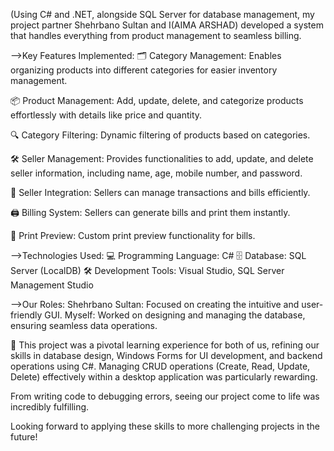 (Using C# and .NET, alongside SQL Server for database management, my project partner Shehrbano Sultan and I(AIMA ARSHAD) developed a system that handles everything from product management to seamless billing.

-->Key Features Implemented:
🗂️ Category Management:
 Enables organizing products into different categories for easier inventory management.

📦 Product Management: 
Add, update, delete, and categorize products effortlessly with details like price and quantity.

🔍 Category Filtering:
 Dynamic filtering of products based on categories.

🛠️ Seller Management:
 Provides functionalities to add, update, and delete seller information, including name, age, mobile number, and password.

💼 Seller Integration:
 Sellers can manage transactions and bills efficiently.

🖨️ Billing System: 
Sellers can generate bills and print them instantly.

📃 Print Preview: 
Custom print preview functionality for bills.

-->Technologies Used:
💻 Programming Language: C#
🗄️ Database: SQL Server (LocalDB)
🛠️ Development Tools: Visual Studio, SQL Server Management Studio

-->Our Roles:
Shehrbano Sultan: Focused on creating the intuitive and user-friendly GUI. 
Myself: Worked on designing and managing the database, ensuring seamless data operations.

🔦 This project was a pivotal learning experience for both of us, refining our skills in database design, Windows Forms for UI development, and backend operations using C#. Managing CRUD operations (Create, Read, Update, Delete) effectively within a desktop application was particularly rewarding.

 From writing code to debugging errors, seeing our project come to life was incredibly fulfilling.


  Looking forward to applying these skills to more challenging projects in the future! 
